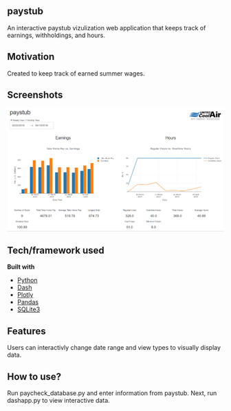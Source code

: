 ## paystub
An interactive paystub vizulization web application that keeps track of earnings, withholdings, and hours. 

## Motivation
Created to keep track of earned summer wages.
 
## Screenshots
![screenshot](https://github.com/jgrovedev/paystub/blob/master/screenshot_paystub.PNG)

## Tech/framework used
<b>Built with</b>
- [Python](https://www.python.org/) 
- [Dash](https://dash.plot.ly/)
- [Plotly](https://plot.ly/python/)
- [Pandas](https://pandas.pydata.org/)
- [SQLite3](https://www.sqlite.org/index.html)

## Features
Users can interactivly change date range and view types to visually display data.

## How to use?
Run paycheck_database.py and enter information from paystub. Next, run dashapp.py to view interactive data.
